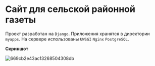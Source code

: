 # Сайт для сельской районной газеты

Проект разработан на `Django`. Приложения хранятся в директории `myapps`. На сервере использованы `UWSGI` `Nginx` `PostgreSQL`.

**Скриншот**

![669cb2e43ac13268504308db](https://github.com/user-attachments/assets/768fb43f-65a0-482c-b88a-43173902a601)
